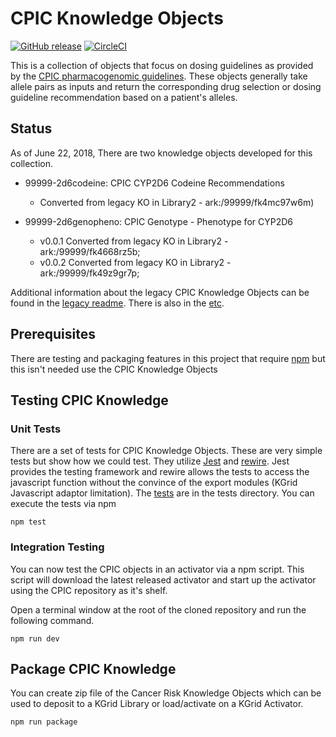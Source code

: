 # CPIC Knowledge Objects
[![GitHub release](https://img.shields.io/github/release/kgrid/cpic-objects.svg)](https://github.com/kgrid/cpic-objects/releases/)
[![CircleCI](https://circleci.com/gh/kgrid-objects/cpic-objects.svg?style=svg)](https://circleci.com/gh/kgrid-objects/cpic-objects)


This is a collection of objects that focus on dosing guidelines as provided by
 the [CPIC pharmacogenomic guidelines](https://cpicpgx.org/guidelines/). These objects generally 
 take allele pairs as inputs and return the corresponding drug selection or dosing guideline 
 recommendation based on a patient's alleles.
 
## Status
As of June 22, 2018, There are two knowledge objects developed for this collection.

- 99999-2d6codeine: CPIC CYP2D6 Codeine Recommendations
  - Converted from legacy KO in Library2 - ark:/99999/fk4mc97w6m)

- 99999-2d6genopheno: CPIC Genotype - Phenotype for CYP2D6
  - v0.0.1 Converted from legacy KO in Library2 - ark:/99999/fk4668rz5b;
  - v0.0.2 Converted from legacy KO in Library2 - ark:/99999/fk49z9gr7p;

Additional information about the legacy CPIC Knowledge Objects can be found in the [legacy readme](legacy_readme.md). 
There is also in the [etc](etc).

## Prerequisites
There are testing and packaging features in this project that require 
[npm](https://www.npmjs.com/get-npm) but this isn't needed use the CPIC Knowledge Objects


## Testing CPIC Knowledge

### Unit Tests

There are a set of tests for CPIC Knowledge Objects.  These are very simple tests but show 
how we could test.  They utilize [Jest](https://jestjs.io/) and  [rewire](https://github.com/jhnns/rewire). 
Jest provides the testing framework and rewire allows the tests to access the javascript function without the 
convince of the export modules (KGrid Javascript adaptor limitation).  The [tests](tests) are in the tests directory.  You can execute the tests via npm

```
npm test
```

### Integration Testing

You can now test the CPIC objects in an activator via a npm script. This script will download the 
latest released activator and start up the activator using the CPIC repository as it's shelf. 

Open a terminal window at the root of the cloned repository and run the following command.

```
npm run dev
```

## Package CPIC Knowledge

You can create zip file of the Cancer Risk Knowledge Objects which can be used to deposit to a KGrid 
Library or load/activate on a KGrid Activator. 

```
npm run package
```

